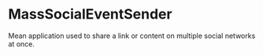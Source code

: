 # MassSocialEventSender
Mean application used to share a link or content on multiple social networks at once.
